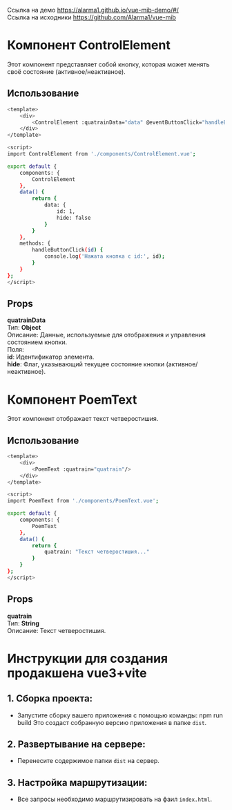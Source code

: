 Ссылка на демо  https://alarma1.github.io/vue-mib-demo/#/  
Ссылка на исходники https://github.com/Alarma1/vue-mib
# Компонент **ControlElement**

Этот компонент представляет собой кнопку, которая может менять своё состояние (активное/неактивное).
## Использование

```sh
<template>
    <div>
        <ControlElement :quatrainData="data" @eventButtonClick="handleButtonClick"/>
    </div>
</template>

<script>
import ControlElement from './components/ControlElement.vue';

export default {
    components: {
        ControlElement
    },
    data() {
        return {
            data: {
                id: 1,
                hide: false
            }
        }
    },
    methods: {
        handleButtonClick(id) {
            console.log('Нажата кнопка с id:', id);
        }
    }
};
</script>
```

## Props

**quatrainData**  
Тип: **Object**  
Описание: Данные, используемые для отображения и управления состоянием кнопки.  
Поля:  
**id**: Идентификатор элемента.  
**hide**: Флаг, указывающий текущее состояние кнопки (активное/неактивное).
  
# Компонент **PoemText**

Этот компонент отображает текст четверостишия.

## Использование

```sh
<template>
    <div>
        <PoemText :quatrain="quatrain"/>
    </div>
</template>

<script>
import PoemText from './components/PoemText.vue';

export default {
    components: {
        PoemText
    },
    data() {
        return {
            quatrain: "Текст четверостишия..."
        }
    }
};
</script>
```

## **Props**

**quatrain**  
Тип: **String**  
Описание: Текст четверостишия.

# Инструкции для создания продакшена vue3+vite

## 1. Сборка проекта:
- Запустите сборку вашего приложения с помощью команды: npm run build
Это создаст собранную версию приложения в папке `dist`.

## 2. Развертывание на сервере:
- Перенесите содержимое папки `dist` на сервер.

## 3. Настройка маршрутизации:
- Все запросы необходимо маршрутизировать на фаил `index.html`.


